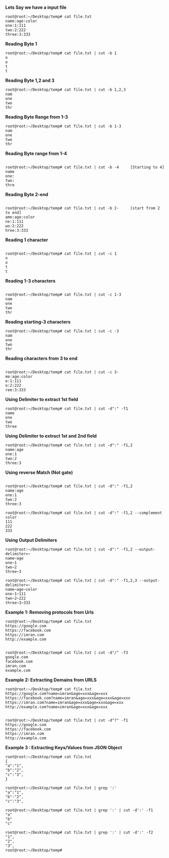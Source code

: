 __Lets Say we have a input file__
```console
root@root:~/Desktop/temp# cat file.txt 
name:age:color
one:1:111
two:2:222
three:3:333

```



__Reading Byte 1__
```console
root@root:~/Desktop/temp# cat file.txt | cut -b 1
n
o
t
t
```

__Reading Byte 1,2 and 3__
```console
root@root:~/Desktop/temp# cat file.txt | cut -b 1,2,3
nam
one
two
thr

```



__Reading Byte Range from 1-3__
```console
root@root:~/Desktop/temp# cat file.txt | cut -b 1-3
nam
one
two
thr
```


__Reading Byte range from 1-4__
```console

root@root:~/Desktop/temp# cat file.txt | cut -b -4     [Starting to 4]
name
one:
two:
thre
```


__Reading Byte 2-end__
```console

root@root:~/Desktop/temp# cat file.txt | cut -b 2-     [start from 2 to end]
ame:age:color
ne:1:111
wo:2:222
hree:3:333

```



__Reading 1 character__
```console

root@root:~/Desktop/temp# cat file.txt | cut -c 1
n
o
t
t
```

__Reading 1-3 characters__
```console

root@root:~/Desktop/temp# cat file.txt | cut -c 1-3
nam
one
two
thr
```

__Reading starting-3 characters__
```console
root@root:~/Desktop/temp# cat file.txt | cut -c -3
nam
one
two
thr
```

__Reading characters from 3 to end__
```console

root@root:~/Desktop/temp# cat file.txt | cut -c 3-
me:age:color
e:1:111
o:2:222
ree:3:333

```





__Using Delimiter to extract 1st field__
```console
root@root:~/Desktop/temp# cat file.txt | cut -d":" -f1
name
one
two
three
```

__Using Delimiter to extract 1st and 2nd field__
```
root@root:~/Desktop/temp# cat file.txt | cut -d":" -f1,2
name:age
one:1
two:2
three:3
```



__Using reverse Match (Not gate)__
```console

root@root:~/Desktop/temp# cat file.txt | cut -d":" -f1,2
name:age
one:1
two:2
three:3

root@root:~/Desktop/temp# cat file.txt | cut -d":" -f1,2 --complement
color
111
222
333

```



__Using Output Delimiters__
```console
root@root:~/Desktop/temp# cat file.txt | cut -d":" -f1,2 --output-delimiter=~
name~age
one~1
two~2
three~3

root@root:~/Desktop/temp# cat file.txt | cut -d":" -f1,2,3 --output-delimiter=~
name~age~color
one~1~111
two~2~222
three~3~333

```



__Example 1: Removing protocols from Urls__
```console
root@root:~/Desktop/temp# cat file.txt 
https://google.com
https://facebook.com
https://imran.com
http://example.com


root@root:~/Desktop/temp# cat file.txt | cut -d"/" -f3
google.com
facebook.com
imran.com
example.com

```



__Example 2: Extracting Domains from URLS__
```console
root@root:~/Desktop/temp# cat file.txt 
https://google.com?name=imran&age=xxx&age=xxx
https://facebook.com?name=imran&age=xxx&age=xxx&age=xxx
https://imran.com?name=imran&age=xxx&age=xxx&age=xxx
http://example.com?name=imran&age=xxx&age=xxx


root@root:~/Desktop/temp# cat file.txt | cut -d"?" -f1
https://google.com
https://facebook.com
https://imran.com
http://example.com

```



__Example 3 : Extracting Keys/Values from JSON Object__
```console
root@root:~/Desktop/temp# cat file.txt 
{
"a":"1",
"b":"2",
"c":"3",
}

root@root:~/Desktop/temp# cat file.txt | grep ':'
"a":"1",
"b":"2",
"c":"3",

root@root:~/Desktop/temp# cat file.txt | grep ':' | cut -d':' -f1
"a"
"b"
"c"

root@root:~/Desktop/temp# cat file.txt | grep ':' | cut -d':' -f2
"1",
"2",
"3",
root@root:~/Desktop/temp# 

```
